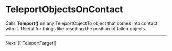 # TeleportObjectsOnContact

Calls **Teleport()** on any TeleportObjectTo object that comes into contact with it. Useful for things like resetting the position of fallen objects.

---

Next: [[:TeleportTarget]]
